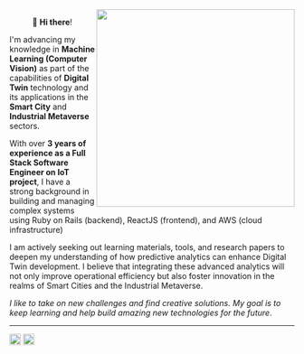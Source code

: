 <img src="https://github.com/user-attachments/assets/0d8458d6-5fa7-4b61-a9ed-56bda02c10e8" align="right" height="350">
<p align="center">👋 <b>Hi there</b>!</p>

I'm advancing my knowledge in **Machine Learning (Computer Vision)** as part of the capabilities of **Digital Twin** technology and its applications in the **Smart City** and **Industrial Metaverse** sectors.

With over **3 years of experience as a Full Stack Software Engineer on IoT project**, I have a strong background in building and managing complex systems using Ruby on Rails (backend), ReactJS (frontend), and AWS (cloud infrastructure)

I am actively seeking out learning materials, tools, and research papers to deepen my understanding of how predictive analytics can enhance Digital Twin development. I believe that integrating these advanced analytics will not only improve operational efficiency but also foster innovation in the realms of Smart Cities and the Industrial Metaverse.

*I like to take on new challenges and find creative solutions. My goal is to keep learning and help build amazing new technologies for the future*.
<hr/>
<kbd><a href="https://www.linkedin.com/in/kate-balabanovich/"><img src="https://github.com/user-attachments/assets/4c975968-3aa0-49ea-8196-fc3af0aa3531" height="20"/></a></kbd>   <kbd><a href="https://www.kaggle.com/a113ssa"><img src="https://github.com/user-attachments/assets/a04c121a-eccf-4beb-a6ae-893658eafd43" height="20"/></a></kbd>

